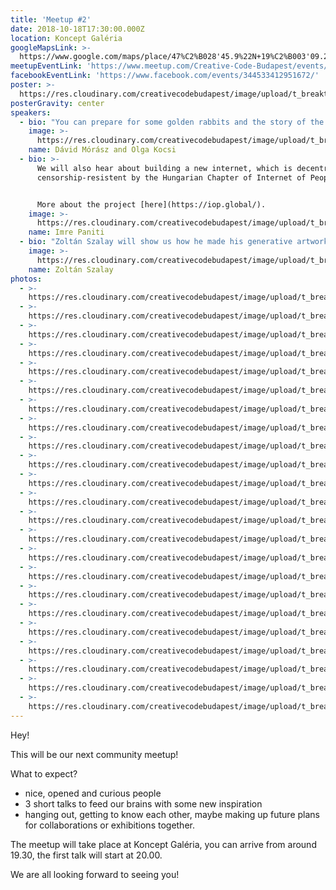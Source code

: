```yaml
---
title: 'Meetup #2'
date: 2018-10-18T17:30:00.000Z
location: Koncept Galéria
googleMapsLink: >-
  https://www.google.com/maps/place/47%C2%B028'45.9%22N+19%C2%B003'09.2%22E/@47.479427,19.052546,17z/data=!3m1!4b1!4m5!3m4!1s0x0:0x0!8m2!3d47.479427!4d19.052546
meetupEventLink: 'https://www.meetup.com/Creative-Code-Budapest/events/qnhgzpyxqbjb/'
facebookEventLink: 'https://www.facebook.com/events/344533412951672/'
poster: >-
  https://res.cloudinary.com/creativecodebudapest/image/upload/t_breakthumbnails/v1574805951/cc2/creativecodemeetup_2_kjxomv.jpg
posterGravity: center
speakers:
  - bio: "You can prepare for some golden rabbits and the story of the VR Lada by Olga Kocsi and Dávid Mórász!  Olga will talk about the art and rabbit part, Dávid about the programming.\r\n\nMore about Olga's work [here](<www.behance.net/nyulga //>) and [here](www.nyulga.com), and about Dávid's [here](www.mcro.de)."
    image: >-
      https://res.cloudinary.com/creativecodebudapest/image/upload/t_breakthumbnails/v1574805972/cc2/moraszdavid_r6vby7.jpg
    name: Dávid Mórász and Olga Kocsi
  - bio: >-
      We will also hear about building a new internet, which is decentralised &
      censorship-resistent by the Hungarian Chapter of Internet of People. 


      More about the project [here](https://iop.global/).
    image: >-
      https://res.cloudinary.com/creativecodebudapest/image/upload/t_breakthumbnails/v1574805977/cc2/internetofpeople_zsmwdy.jpg
    name: Imre Paniti
  - bio: "Zoltán Szalay will show us how he made his generative artworks for the RoboPopX exhibition, so we will see how his visuals developed from the beginning idea/code in Processing until the finished design.\r\n\nFind Zoli's work [here](<ello.co/insgraphizm //>) and [here](www.instagram.com/insgraphizm)."
    image: >-
      https://res.cloudinary.com/creativecodebudapest/image/upload/t_breakthumbnails/v1574805980/cc2/szalayzoli_klvj2j.jpg
    name: Zoltán Szalay
photos:
  - >-
    https://res.cloudinary.com/creativecodebudapest/image/upload/t_breakthumbnails/v1574808107/cc2/DSC03395_p5r5in.jpg
  - >-
    https://res.cloudinary.com/creativecodebudapest/image/upload/t_breakthumbnails/v1574808105/cc2/DSC03391_irq8gv.jpg
  - >-
    https://res.cloudinary.com/creativecodebudapest/image/upload/t_breakthumbnails/v1574808103/cc2/DSC03389_wkyigv.jpg
  - >-
    https://res.cloudinary.com/creativecodebudapest/image/upload/t_breakthumbnails/v1574808103/cc2/DSC03375_dod3ke.jpg
  - >-
    https://res.cloudinary.com/creativecodebudapest/image/upload/t_breakthumbnails/v1574808103/cc2/DSC03372_oflqyb.jpg
  - >-
    https://res.cloudinary.com/creativecodebudapest/image/upload/t_breakthumbnails/v1574808101/cc2/DSC03366_mfmdy4.jpg
  - >-
    https://res.cloudinary.com/creativecodebudapest/image/upload/t_breakthumbnails/v1574808100/cc2/DSC03377_dvlfdu.jpg
  - >-
    https://res.cloudinary.com/creativecodebudapest/image/upload/t_breakthumbnails/v1574808100/cc2/DSC03374_rbul27.jpg
  - >-
    https://res.cloudinary.com/creativecodebudapest/image/upload/t_breakthumbnails/v1574808096/cc2/DSC03362_uifbpa.jpg
  - >-
    https://res.cloudinary.com/creativecodebudapest/image/upload/t_breakthumbnails/v1574808088/cc2/DSC03352_kyhqra.jpg
  - >-
    https://res.cloudinary.com/creativecodebudapest/image/upload/t_breakthumbnails/v1574808086/cc2/DSC03357_vi5amr.jpg
  - >-
    https://res.cloudinary.com/creativecodebudapest/image/upload/t_breakthumbnails/v1574808085/cc2/DSC03338_wyggjk.jpg
  - >-
    https://res.cloudinary.com/creativecodebudapest/image/upload/t_breakthumbnails/v1574808079/cc2/DSC03354_roqhiy.jpg
  - >-
    https://res.cloudinary.com/creativecodebudapest/image/upload/t_breakthumbnails/v1574808076/cc2/DSC03402_qvzife.jpg
  - >-
    https://res.cloudinary.com/creativecodebudapest/image/upload/t_breakthumbnails/v1574808076/cc2/DSC03337_zhslof.jpg
  - >-
    https://res.cloudinary.com/creativecodebudapest/image/upload/t_breakthumbnails/v1574808071/cc2/DSC03334_ejcrwe.jpg
  - >-
    https://res.cloudinary.com/creativecodebudapest/image/upload/t_breakthumbnails/v1574808067/cc2/DSC03346_zxyhrk.jpg
  - >-
    https://res.cloudinary.com/creativecodebudapest/image/upload/t_breakthumbnails/v1574808064/cc2/DSC03336_m2pos7.jpg
  - >-
    https://res.cloudinary.com/creativecodebudapest/image/upload/t_breakthumbnails/v1574808060/cc2/DSC03341_tgp4de.jpg
  - >-
    https://res.cloudinary.com/creativecodebudapest/image/upload/t_breakthumbnails/v1574808053/cc2/DSC03325_f7upgo.jpg
  - >-
    https://res.cloudinary.com/creativecodebudapest/image/upload/t_breakthumbnails/v1574808052/cc2/DSC03331_dhpvcq.jpg
  - >-
    https://res.cloudinary.com/creativecodebudapest/image/upload/t_breakthumbnails/v1574808049/cc2/DSC03399_dbxkno.jpg
  - >-
    https://res.cloudinary.com/creativecodebudapest/image/upload/t_breakthumbnails/v1574808043/cc2/DSC03398_k13c4g.jpg
---
```

Hey!

This will be our next community meetup!

What to expect?

* nice, opened and curious people
* 3 short talks to feed our brains with some new inspiration
* hanging out, getting to know each other, maybe making up future plans for collaborations or exhibitions together.

The meetup will take place at Koncept Galéria, you can arrive from around 19.30, the first talk will start at 20.00.

We are all looking forward to seeing you!
